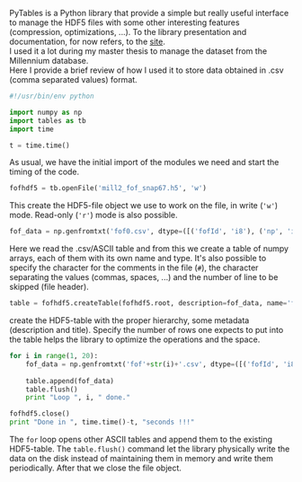 <!-- 
.. link: 
.. description: 
.. tags: code, Python
.. date: 2011-12-02
.. title: From .csv to HDF5 in Python
.. slug: from-csv-to-hdf5-in-python
-->

PyTables is a Python library that provide a simple but really useful interface to manage the HDF5 files with some other interesting features (compression, optimizations, ...). To the library presentation and documentation, for now refers, to the <a href="http://www.pytables.org/moin" target="_blank" title="site">site</a>.    
I used it a lot during my master thesis to manage the dataset from the Millennium database.    
Here I provide a brief review of how I used it to store data obtained in .csv (comma separated values) format.    

<!-- TEASER_END -->    

````python 
#!/usr/bin/env python

import numpy as np
import tables as tb
import time

t = time.time()
````
    
As usual, we have the initial import of the modules we need and start the timing of the code.    
    
````python 
fofhdf5 = tb.openFile('mill2_fof_snap67.h5', 'w')
````
    
This create the HDF5-file object we use to work on the file, in write (`'w'`) mode. Read-only (`'r'`) mode is also possible.    
````python 
fof_data = np.genfromtxt('fof0.csv', dtype=([('fofId', 'i8'), ('np', 'i4'), ('mass', 'f4'), ('x', 'f4'), ('y', 'f4'), ('z', 'f4'), ('ix', 'i4'), ('iy', 'i4'), ('iz', 'i4'), ('m_crit_200', 'f4'), ('r_crit_200', 'f4'), ('m_mean_200', 'f4'), ('r_meam_200', 'f4'), ('m_tophat', 'f4'), ('r_tophat', 'f4'), ('numSubs', 'i4')]), comments='#', delimiter=',', skiprows=26)
````
    
Here we read the .csv/ASCII table and from this we create a table of numpy arrays, each of them with its own name and type. It's also possible to specify the character for the comments in the file (`#`), the character separating the values (commas, spaces, ...) and the number of line to be skipped (file header).    
    
````python 
table = fofhdf5.createTable(fofhdf5.root, description=fof_data, name='fof_data_snap67', title="fof_data_snap67", expectedrows=11697806)
````
    
create the HDF5-table with the proper hierarchy, some metadata (description and title). Specify the number of rows one expects to put into the table helps the library to optimize the operations and the space.    
    
````python 
for i in range(1, 20):
    fof_data = np.genfromtxt('fof'+str(i)+'.csv', dtype=([('fofId', 'i8'), ('np', 'i4'), ('mass', 'f4'), ('x', 'f4'), ('y', 'f4'), ('z', 'f4'), ('ix', 'i4'), ('iy', 'i4'), ('iz', 'i4'), ('m_crit_200', 'f4'), ('r_crit_200', 'f4'), ('m_mean_200', 'f4'), ('r_meam_200', 'f4'), ('m_tophat', 'f4'), ('r_tophat', 'f4'), ('numSubs', 'i4')]), comments='#', delimiter=',', skiprows=26)
    
    table.append(fof_data)
    table.flush()
    print "Loop ", i, " done."

fofhdf5.close()
print "Done in ", time.time()-t, "seconds !!!"
````
    
The `for` loop opens other ASCII tables and append them to the existing HDF5-table. The `table.flush()` command let the library physically write the data on the disk instead of maintaining them in memory and write them periodically. After that we close the file object.